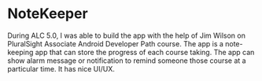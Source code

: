 # NoteKeeper

During ALC 5.0, I was able to build the app with the help of Jim Wilson on PluralSight Associate Android Developer Path course. The app is a note-keeping app that can store the progress of each course taking. The app can show alarm message or notification to remind someone those course at a particular time. It has nice UI/UX.
